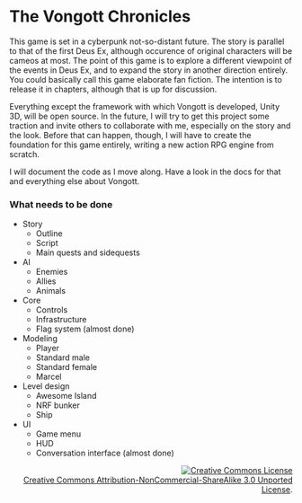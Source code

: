 The Vongott Chronicles
=======
This game is set in a cyberpunk not-so-distant future. The story is parallel to that of the first Deus Ex, although occurence of original characters will be cameos at most. The point of this game is to explore a different viewpoint of the events in Deus Ex, and to expand the story in another direction entirely. You could basically call this game elaborate fan fiction. The intention is to release it in chapters, although that is up for discussion. 

Everything except the framework with which Vongott is developed, Unity 3D, will be open source. In the future, I will try to get this project some traction and invite others to collaborate with me, especially on the story and the look. Before that can happen, though, I will have to create the foundation for this game entirely, writing a new action RPG engine from scratch.

I will document the code as I move along. Have a look in the docs for that and everything else about Vongott.

### What needs to be done
- Story
	- Outline
	- Script
	- Main quests and sidequests
- AI
	- Enemies
	- Allies
	- Animals
- Core
	- Controls
	- Infrastructure
	- Flag system (almost done)
- Modeling
	- Player
	- Standard male
	- Standard female
	- Marcel
- Level design
	- Awesome Island
	- NRF bunker
	- Ship
- UI
	- Game menu 
	- HUD
	- Conversation interface (almost done)

<p align=right>
  <a rel="license" href="http://creativecommons.org/licenses/by-nc-sa/3.0/deed.en_US"><img alt="Creative Commons License" style="border-width:0" src="http://i.creativecommons.org/l/by-nc-sa/3.0/88x31.png" /></a>
  <br />
  <a rel="license" href="http://creativecommons.org/licenses/by-nc-sa/3.0/deed.en_US">Creative Commons Attribution-NonCommercial-ShareAlike 3.0 Unported License</a>.
</p>
